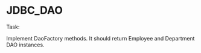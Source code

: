 # JDBC_DAO
Task: 

Implement DaoFactory methods.
It should return Employee and Department DAO instances.
